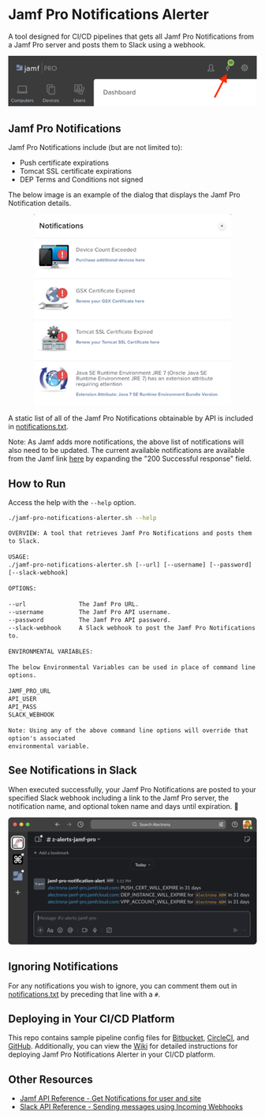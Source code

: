 # Jamf Pro Notifications Alerter

A tool designed for CI/CD pipelines that gets all Jamf Pro Notifications from a Jamf Pro server and posts them to Slack using a webhook.

![Jamf Pro Notifications in toolbar](images/jamf-pro-notifications-in-toolbar.png)

## Jamf Pro Notifications

Jamf Pro Notifications include (but are not limited to):
- Push certificate expirations
- Tomcat SSL certificate expirations
- DEP Terms and Conditions not signed

The below image is an example of the dialog that displays the Jamf Pro Notification details.

<p align="center">
<img alt="Jamf Pro Notifications Dialog" src="images/jamf-pro-notifications-dialog.png" width="400">
</p>

A static list of all of the Jamf Pro Notifications obtainable by API is included in [notifications.txt](notifications.txt).

Note: As Jamf adds more notifications, the above list of notifications will also need to be updated. The current available notifications are available from the Jamf link [here](#other-resources) by expanding the "200 Successful response" field.

## How to Run

Access the help with the `--help` option.

```sh
./jamf-pro-notifications-alerter.sh --help
```

```
OVERVIEW: A tool that retrieves Jamf Pro Notifications and posts them to Slack.

USAGE:
./jamf-pro-notifications-alerter.sh [--url] [--username] [--password] [--slack-webhook]

OPTIONS: 

--url               The Jamf Pro URL.
--username          The Jamf Pro API username.
--password          The Jamf Pro API password.
--slack-webhook     A Slack webhook to post the Jamf Pro Notifications to.

ENVIRONMENTAL VARIABLES:

The below Environmental Variables can be used in place of command line options.

JAMF_PRO_URL
API_USER
API_PASS
SLACK_WEBHOOK

Note: Using any of the above command line options will override that option's associated
environmental variable.
```

## See Notifications in Slack

When executed successfully, your Jamf Pro Notifications are posted to your specified Slack webhook including a link to the Jamf Pro server, the notification name, and optional token name and days until expiration. 🎉

![Jamf Pro Notifications in Slack](images/jamf-pro-notifications-in-slack.png)

## Ignoring Notifications

For any notifications you wish to ignore, you can comment them out in [notifications.txt](notifications.txt) by preceding that line with a `#`.

## Deploying in Your CI/CD Platform

This repo contains sample pipeline config files for [Bitbucket](/bitbucket-pipelines.yml), [CircleCI](.circleci/config.yml), and [GitHub](.github/workflows/jamf-pro-notifications-alerter.yml). Additionally, you can view the [Wiki](https://github.com/alectrona/jamf-pro-notifications-alerter/wiki) for detailed instructions for deploying Jamf Pro Notifications Alerter in your CI/CD platform.

## Other Resources

- [Jamf API Reference - Get Notifications for user and site](https://developer.jamf.com/jamf-pro/reference/get_v1-notifications)
- [Slack API Reference - Sending messages using Incoming Webhooks](https://api.slack.com/messaging/webhooks)